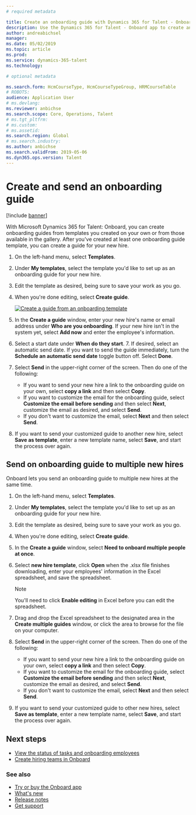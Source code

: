 ```yaml
---
# required metadata

title: Create an onboarding guide with Dynamics 365 for Talent - Onboard
description: Use the Dynamics 365 for Talent - Onboard app to create an onboarding guide for your new hires. This is an essential first step in your human capital management hire-to-retire strategy.
author: andreabichsel
manager:
ms.date: 05/02/2019
ms.topic: article
ms.prod:
ms.service: dynamics-365-talent
ms.technology:

# optional metadata

ms.search.form: HcmCourseType, HcmCourseTypeGroup, HRMCourseTable
# ROBOTS:
audience: Application User
# ms.devlang:
ms.reviewer: anbichse
ms.search.scope: Core, Operations, Talent
# ms.tgt_pltfrm:
# ms.custom:
# ms.assetid:
ms.search.region: Global
# ms.search.industry:
ms.author: anbichse
ms.search.validFrom: 2019-05-06
ms.dyn365.ops.version: Talent
---
```


# Create and send an onboarding guide

[!include [banner](includes/banner.md)]

With Microsoft Dynamics 365 for Talent: Onboard, you can create onboarding guides from templates you created on your own or from those available in the gallery. After you've created at least one onboarding guide template, you can create a guide for your new hire.

1. On the left-hand menu, select **Templates**.

2. Under **My templates**, select the template you'd like to set up as an onboarding guide for your new hire.

3. Edit the template as desired, being sure to save your work as you go.

4. When you're done editing, select **Create guide**.

   [![Create a guide from an onboarding template](./media/onboard-guide-create.png)](./media/onboard-guide-create.png)

5. In the **Create a guide** window, enter your new hire's name or email address under **Who are you onboarding**. If your new hire isn't in the system yet, select **Add now** and enter the employee's information.

6. Select a start date under **When do they start**. 7. If desired, select an automatic send date. If you want to send the guide immediately, turn the **Schedule an automatic send date** toggle button off. Select **Done**.

7. Select **Send** in the upper-right corner of the screen. Then do one of the following:
    - If you want to send your new hire a link to the onboarding guide on your own, select **copy a link** and then select **Copy**.
    - If you want to customize the email for the onboarding guide, select **Customize the email before sending** and then select **Next**, customize the email as desired, and select **Send**.
    - If you don't want to customize the email, select **Next** and then select **Send**.

8. If you want to send your customized guide to another new hire, select **Save as template**, enter a new template name, select **Save**, and start the process over again.

## Send on onboarding guide to multiple new hires

Onboard lets you send an onboarding guide to multiple new hires at the same time.

1. On the left-hand menu, select **Templates**.

2. Under **My templates**, select the template you'd like to set up as an onboarding guide for your new hire.

3. Edit the template as desired, being sure to save your work as you go.

4. When you're done editing, select **Create guide**.

5. In the **Create a guide** window, select **Need to onboard multiple people at once**. 

6. Select **new hire template**, click **Open** when the .xlsx file finishes downloading, enter your employees' information in the Excel spreadsheet, and save the spreadsheet.

    > [!NOTE]
    > You'll need to click **Enable editing** in Excel before you can edit the spreadsheet.

7. Drag and drop the Excel spreadsheet to the designated area in the **Create multiple guides** window, or click the area to browse for the file on your computer.

8. Select **Send** in the upper-right corner of the screen. Then do one of the following:
    - If you want to send your new hire a link to the onboarding guide on your own, select **copy a link** and then select **Copy**.
    - If you want to customize the email for the onboarding guide, select **Customize the email before sending** and then select **Next**, customize the email as desired, and select **Send**.
    - If you don't want to customize the email, select **Next** and then select **Send**.

9. If you want to send your customized guide to other new hires, select **Save as template**, enter a new template name, select **Save**, and start the process over again.

## Next steps

- [View the status of tasks and onboarding employees](./onboard-view-status.md)
- [Create hiring teams in Onboard](./onboard-create-team.md)

### See also

- [Try or buy the Onboard app](https://dynamics.microsoft.com/en-us/talent/onboard/)
- [What's new](./whats-new.md)
- [Release notes](https://docs.microsoft.com/en-us/business-applications-release-notes/index)
- [Get support](./talent-support.md)
